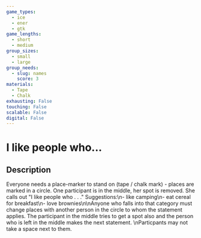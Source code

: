```yaml
---
game_types:
  - ice
  - ener
  - gtk
game_lengths:
  - short
  - medium
group_sizes:
  - small
  - large
group_needs:
  - slug: names
    score: 3
materials:
  - Tape
  - Chalk
exhausting: False
touching: False
scalable: False
digital: False
---
```

# I like people who...

## Description
Everyone needs a place-marker to stand on (tape / chalk mark) - places are marked in a circle. One participant is in the middle, her spot is removed. She calls out \"I like people who . . .\" Suggestions:\n- like camping\n- eat cereal for breakfast\n- love brownies\n\nAnyone who falls into that category must change places with another person in the circle to whom the statement applies. The participant in the middle tries to get a spot also and the person who is left in the middle makes the next statement. \nParticpants may not take a space next to them.
